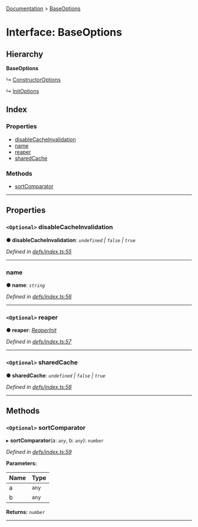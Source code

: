 [Documentation](../README.md) > [BaseOptions](../interfaces/baseoptions.md)

# Interface: BaseOptions

## Hierarchy

**BaseOptions**

↳  [ConstructorOptions](constructoroptions.md)

↳  [InitOptions](initoptions.md)

## Index

### Properties

* [disableCacheInvalidation](baseoptions.md#disablecacheinvalidation)
* [name](baseoptions.md#name)
* [reaper](baseoptions.md#reaper)
* [sharedCache](baseoptions.md#sharedcache)

### Methods

* [sortComparator](baseoptions.md#sortcomparator)

---

## Properties

<a id="disablecacheinvalidation"></a>

### `<Optional>` disableCacheInvalidation

**● disableCacheInvalidation**: *`undefined` \| `false` \| `true`*

*Defined in [defs/index.ts:55](https://github.com/badbatch/cachemap/blob/2e6445d/packages/core/src/defs/index.ts#L55)*

___
<a id="name"></a>

###  name

**● name**: *`string`*

*Defined in [defs/index.ts:56](https://github.com/badbatch/cachemap/blob/2e6445d/packages/core/src/defs/index.ts#L56)*

___
<a id="reaper"></a>

### `<Optional>` reaper

**● reaper**: *[ReaperInit](../#reaperinit)*

*Defined in [defs/index.ts:57](https://github.com/badbatch/cachemap/blob/2e6445d/packages/core/src/defs/index.ts#L57)*

___
<a id="sharedcache"></a>

### `<Optional>` sharedCache

**● sharedCache**: *`undefined` \| `false` \| `true`*

*Defined in [defs/index.ts:58](https://github.com/badbatch/cachemap/blob/2e6445d/packages/core/src/defs/index.ts#L58)*

___

## Methods

<a id="sortcomparator"></a>

### `<Optional>` sortComparator

▸ **sortComparator**(a: *`any`*, b: *`any`*): `number`

*Defined in [defs/index.ts:59](https://github.com/badbatch/cachemap/blob/2e6445d/packages/core/src/defs/index.ts#L59)*

**Parameters:**

| Name | Type |
| ------ | ------ |
| a | `any` |
| b | `any` |

**Returns:** `number`

___

